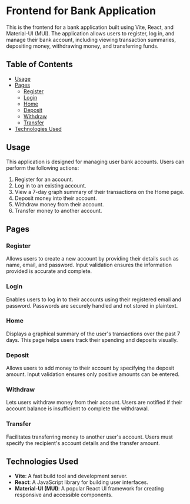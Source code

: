 # Frontend for Bank Application

This is the frontend for a bank application built using Vite, React, and Material-UI (MUI). The application allows users to register, log in, and manage their bank account, including viewing transaction summaries, depositing money, withdrawing money, and transferring funds.

## Table of Contents

- [Usage](#usage)
- [Pages](#pages)
    - [Register](#register)
    - [Login](#login)
    - [Home](#home)
    - [Deposit](#deposit)
    - [Withdraw](#withdraw)
    - [Transfer](#transfer)
- [Technologies Used](#technologies-used)

## Usage

This application is designed for managing user bank accounts. Users can perform the following actions:

1. Register for an account.
2. Log in to an existing account.
3. View a 7-day graph summary of their transactions on the Home page.
4. Deposit money into their account.
5. Withdraw money from their account.
6. Transfer money to another account.

## Pages

### Register
Allows users to create a new account by providing their details such as name, email, and password. Input validation ensures the information provided is accurate and complete.

### Login
Enables users to log in to their accounts using their registered email and password. Passwords are securely handled and not stored in plaintext.

### Home
Displays a graphical summary of the user's transactions over the past 7 days. This page helps users track their spending and deposits visually.

### Deposit
Allows users to add money to their account by specifying the deposit amount. Input validation ensures only positive amounts can be entered.

### Withdraw
Lets users withdraw money from their account. Users are notified if their account balance is insufficient to complete the withdrawal.

### Transfer
Facilitates transferring money to another user's account. Users must specify the recipient's account details and the transfer amount.

## Technologies Used

- **Vite**: A fast build tool and development server.
- **React**: A JavaScript library for building user interfaces.
- **Material-UI (MUI)**: A popular React UI framework for creating responsive and accessible components.
